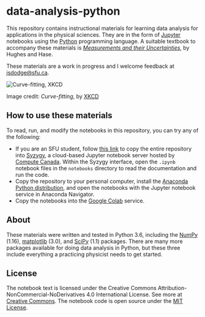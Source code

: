 # data-analysis-python

This repository contains instructional materials for learning data analysis for applications in the physical sciences. They are in the form of [Jupyter](https://jupyter-notebook.readthedocs.io/en/latest/) notebooks using the [Python](https://docs.python.org/3/tutorial/index.html) programming language. A suitable textbook to accompany these materials is [*Measurements and their Uncertainties*](http://www.oupcanada.com/catalog/9780199566334.html), by Hughes and Hase.

These materials are a work in progress and I welcome feedback at <jsdodge@sfu.ca>.

![Curve-fitting, XKCD](https://imgs.xkcd.com/comics/curve_fitting.png)

Image credit: *Curve-fitting*, by [XKCD](https://xkcd.com/2048/)

## How to use these materials
To read, run, and modify the notebooks in this repository, you can try any of the following:

* If you are an SFU student, follow [this link](
https://sfu.syzygy.ca/jupyter/hub/user-redirect/git-pull?repo=https://gitlab.rcg.sfu.ca/jsdodge/data-analysis-python.git&branch=master
) to copy the entire repository into [Syzygy](https://sfu.syzygy.ca/), a cloud-based Jupyter notebook server hosted by [Compute Canada](https://www.computecanada.ca/). Within the Syzygy interface, open the `.ipynb` notebook files in the `notebooks` directory to read the documentation and run the code.
* Copy the repository to your personal computer, install the [Anaconda Python distribution](https://www.anaconda.com/download), and open the notebooks with the Jupyter notebook service in Anaconda Navigator.
* Copy the notebooks into the [Google Colab](https://colab.research.google.com) service.

## About
These materials were written and tested in Python 3.6, including the [NumPy](https://docs.scipy.org/doc/numpy-1.16.0/user/index.html) (1.16), [matplotlib](https://matplotlib.org/users/index.html) (3.0), and [SciPy](https://docs.scipy.org/doc/scipy/reference/tutorial/index.html) (1.1) packages. There are many more packages available for doing data analysis in Python, but these three include everything a practicing physicist needs to get started.

## License
The notebook text is licensed under the Creative Commons Attribution-NonCommercial-NoDerivatives 4.0 International License. See more at [Creative Commons](http://creativecommons.org/licenses/by-nc-nd/4.0/). The notebook code is open source under the [MIT License](https://opensource.org/licenses/MIT).